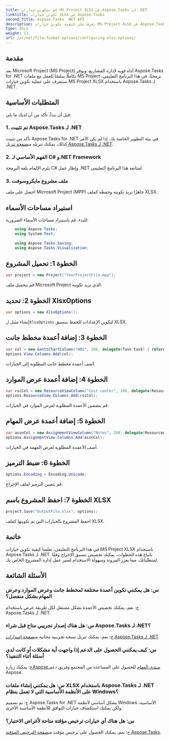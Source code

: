 ```yaml
---
title: قم بتكوين خيارات MS Project XLSX في Aspose.Tasks لـ .NET
linktitle: تكوين خيارات XLSX في Aspose.Tasks
second_title: Aspose.Tasks .NET API
description: تعرف على كيفية تكوين خيارات MS Project XLSX في Aspose.Tasks لـ .NET. قم بتخصيص الأعمدة والتشفير وغير ذلك الكثير بسهولة.
type: docs
weight: 11
url: /ar/net/file-format-options/configuring-xlsx-options/
---
```

## مقدمة
يعد Microsoft Project (MS Project) أداة قوية لإدارة المشاريع، ويوفر Aspose.Tasks for .NET تكاملًا سلسًا للعمل مع ملفات MS Project برمجيًا. في هذا البرنامج التعليمي، سنتعرف على عملية تكوين خيارات MS Project XLSX باستخدام Aspose.Tasks لـ .NET.
## المتطلبات الأساسية
قبل أن نبدأ، تأكد من أن لديك ما يلي:
### 1. تم تثبيت Aspose.Tasks لـ .NET
 تأكد من تثبيت Aspose.Tasks for .NET في بيئة التطوير الخاصة بك. إذا لم يكن الأمر كذلك، يمكنك تنزيله من[صفحة تنزيل Aspose.Tasks لـ .NET](https://releases.aspose.com/tasks/net/).
### 2. الفهم الأساسي لـ C# و.NET Framework
يلزم الإلمام بلغة البرمجة C# وإطار عمل .NET لمتابعة هذا البرنامج التعليمي.
### 3. ملف مشروع مايكروسوفت
احصل على ملف Microsoft Project (MPP) جاهزًا تريد تكوينه وحفظه كملف XLSX.

## استيراد مساحات الأسماء
للبدء، قم باستيراد مساحات الأسماء الضرورية:
```csharp
    using Aspose.Tasks;
    using System.Text;
    
    using Aspose.Tasks.Saving;
    using Aspose.Tasks.Visualization;
```

## الخطوة 1: تحميل المشروع
```csharp
var project = new Project("YourProjectFile.mpp");
```
قم بتحميل ملف Microsoft Project الذي تريد تكوينه.
## الخطوة 2: تحديد XlsxOptions
```csharp
var options = new XlsxOptions();
```
 إنشاء مثيل ل`XlsxOptions` لتكوين الإعدادات للحفظ بتنسيق XLSX.
## الخطوة 3: إضافة أعمدة مخطط جانت
```csharp
var col = new GanttChartColumn("WBS", 100, delegate(Task task) { return task.Get(Tsk.WBS); });
options.View.Columns.Add(col);
```
أضف أعمدة مخطط جانت المطلوبة إلى الخيارات.
## الخطوة 4: إضافة أعمدة عرض الموارد
```csharp
var rscCol = new ResourceViewColumn("Cost center", 100, delegate(Resource resource) { return resource.Get(Rsc.CostCenter); });
options.ResourceView.Columns.Add(rscCol);
```
قم بتضمين الأعمدة المطلوبة لعرض الموارد في الخيارات.
## الخطوة 5: إضافة أعمدة عرض المهام
```csharp
var assnCol = new AssignmentViewColumn("Notes", 200, delegate(ResourceAssignment assignment) { return assignment.Get(Asn.NotesText); });
options.AssignmentView.Columns.Add(assnCol);
```
أضف الأعمدة المطلوبة لعرض المهمة في الخيارات.
## الخطوة 6: ضبط الترميز
```csharp
options.Encoding = Encoding.Unicode;
```
قم بتعيين الترميز لملف الإخراج.
## الخطوة 7: احفظ المشروع باسم XLSX
```csharp
project.Save("OutputFile.xlsx", options);
```
احفظ المشروع بالخيارات التي تم تكوينها كملف XLSX.

## خاتمة
في هذا البرنامج التعليمي، تعلمنا كيفية تكوين خيارات MS Project XLSX باستخدام Aspose.Tasks لـ .NET. باتباع هذه الخطوات، يمكنك تخصيص تنسيق الإخراج وفقًا لمتطلباتك، مما يعزز المرونة وسهولة الاستخدام لسير عمل إدارة المشروع الخاص بك.
## الأسئلة الشائعة

### س: هل يمكنني تكوين أعمدة مختلفة لمخطط جانت وعرض الموارد وعرض المهام بشكل منفصل؟

ج: نعم، يمكنك تخصيص الأعمدة بشكل مستقل لكل طريقة عرض باستخدام Aspose.Tasks لـ .NET.

### س: هل هناك إصدار تجريبي متاح قبل شراء Aspose.Tasks لـ .NET؟

 ج: نعم، يمكنك تنزيل نسخة تجريبية مجانية من[صفحة إصدارات Aspose.Tasks لـ .NET](https://releases.aspose.com/).

### س: كيف يمكنني الحصول على الدعم إذا واجهت أية مشكلات أو كانت لدي أسئلة أثناء التنفيذ؟

 ج: يمكنك زيارة[Aspose.منتدى المهام](https://forum.aspose.com/c/tasks/15) للحصول على المساعدة من المجتمع وفريق دعم Aspose.

### س: هل يمكنني إنشاء ملفات XLSX باستخدام Aspose.Tasks لـ .NET على الأنظمة الأساسية التي لا تعمل بنظام Windows؟

ج: تم تصميم Aspose.Tasks for .NET بشكل أساسي لأنظمة Windows الأساسية، ولكن يمكنك استكشاف خيارات التوافق للأنظمة الأساسية الأخرى.

### س: هل هناك أي خيارات ترخيص مؤقتة متاحة لأغراض الاختبار؟

 ج: نعم، يمكنك الحصول على ترخيص مؤقت من[صفحة الترخيص المؤقتة Aspose.Tasks](https://purchase.aspose.com/temporary-license/).